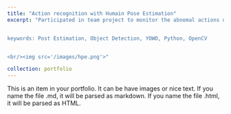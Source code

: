 ```yaml
---
title: "Action recognition with Humain Pose Estimation"
excerpt: "Participated in team project to monitor the abnomal actions on an airport. Worked on you-only-watch-once (YOWO) and human post estimation models to detect the multiple abnormal actions (e.g., falldown, Dash)


keywords: Post Estimation, Object Detection, YOWO, Python, OpenCV


<br/><img src='/images/hpe.png'>"

collection: portfolio
---
```


This is an item in your portfolio. It can be have images or nice text. If you name the file .md, it will be parsed as markdown. If you name the file .html, it will be parsed as HTML.
